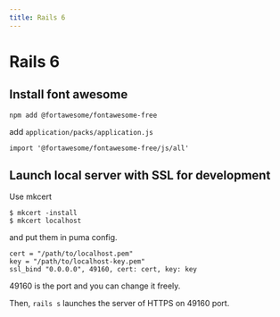 ```yaml
---
title: Rails 6
---
```


# Rails 6

## Install font awesome

```
npm add @fortawesome/fontawesome-free
```

add `application/packs/application.js`

```
import '@fortawesome/fontawesome-free/js/all'
```


## Launch local server with SSL for development

Use mkcert

```
$ mkcert -install
$ mkcert localhost
```

and put them in puma config.

```
cert = "/path/to/localhost.pem"
key = "/path/to/localhost-key.pem"
ssl_bind "0.0.0.0", 49160, cert: cert, key: key
```

49160 is the port and you can change it freely.

Then, `rails s` launches the server of HTTPS on 49160 port.
